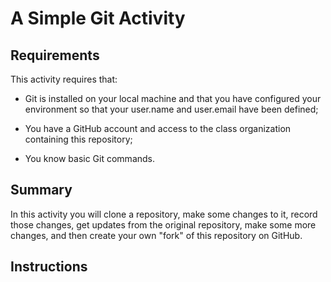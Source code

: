 # A Simple Git Activity

## Requirements

This activity requires that:
-  Git is installed on your local machine and that you have configured
your environment so that your user.name and user.email have been defined;

- You have a GitHub account and access to the class organization containing this
repository;

- You know basic Git commands.

## Summary

In this activity you will clone a repository, make some changes to it,
record those changes, get updates from the original repository, make some
more changes, and then create your own "fork" of this repository on GitHub.

## Instructions



